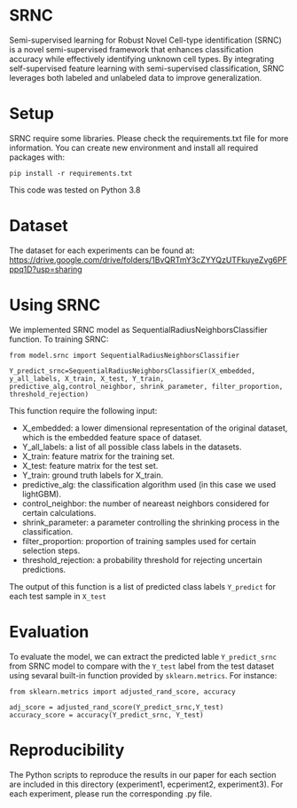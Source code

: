 # SRNC
Semi-supervised learning for Robust Novel Cell-type identification (SRNC) is a novel semi-supervised framework that enhances classification accuracy while effectively identifying unknown cell types. By integrating self-supervised feature learning with semi-supervised classification, SRNC leverages both labeled and unlabeled data to improve generalization. 
# Setup

SRNC require some libraries. Please check the requirements.txt file for more information. You can create new environment and install all required packages with: 

```
pip install -r requirements.txt
```

This code was tested on Python 3.8
# Dataset

The dataset for each experiments can be found at: 
https://drive.google.com/drive/folders/1BvQRTmY3cZYYQzUTFkuyeZvg6PFppq1D?usp=sharing


# Using SRNC
We implemented SRNC model as SequentialRadiusNeighborsClassifier function. To training SRNC: 

```
from model.srnc import SequentialRadiusNeighborsClassifier

Y_predict_srnc=SequentialRadiusNeighborsClassifier(X_embedded, y_all_labels, X_train, X_test, Y_train, predictive_alg,control_neighbor, shrink_parameter, filter_proportion, threshold_rejection)

```

This function require the following input: 
* X_embedded: a lower dimensional representation of the original dataset, which is the embedded feature space of dataset.
* Y_all_labels: a list of all possible class labels in the datasets.
* X_train: feature matrix for the training set.
* X_test: feature matrix for the test set.
* Y_train: ground truth labels for X_train.
* predictive_alg: the classification algorithm used (in this case we used lightGBM).
* control_neighbor: the number of neareast neighbors considered for certain calculations.
* shrink_parameter: a parameter controlling the shrinking process in the classification.
* filter_proportion: proportion of training samples used for certain selection steps.
* threshold_rejection: a probability threshold for rejecting uncertain predictions.

The output of this function is a list of predicted class labels ```Y_predict``` for each test sample in ```X_test```

# Evaluation
To evaluate the model, we can extract the predicted lable ```Y_predict_srnc``` from SRNC model to compare with the ```Y_test``` label from the test dataset using sevaral built-in function provided by ```sklearn.metrics```. For instance: 
```
from sklearn.metrics import adjusted_rand_score, accuracy

adj_score = adjusted_rand_score(Y_predict_srnc,Y_test)
accuracy_score = accuracy(Y_predict_srnc, Y_test)
```
# Reproducibility

The Python scripts to reproduce the results in our paper for each section are included in this directory (experiment1, ecperiment2, experiment3). For each experiment, please run the corresponding .py file.






